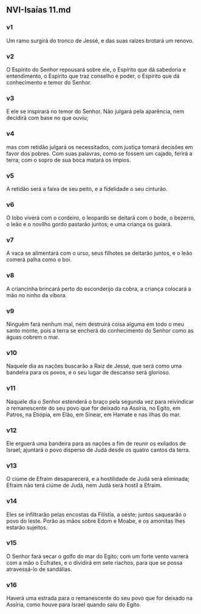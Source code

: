 ## NVI-Isaías 11.md
### v1
 Um ramo surgirá do tronco de Jessé, e das suas raízes brotará um renovo.
### v2
 O Espírito do Senhor repousará sobre ele, o Espírito que dá sabedoria e entendimento, o Espírito que traz conselho e poder, o Espírito que dá conhecimento e temor do Senhor.
### v3
 E ele se inspirará no temor do Senhor. Não julgará pela aparência, nem decidirá com base no que ouviu;
### v4
 mas com retidão julgará os necessitados, com justiça tomará decisões em favor dos pobres. Com suas palavras, como se fossem um cajado, ferirá a terra; com o sopro de sua boca matará os ímpios.
### v5
 A retidão será a faixa de seu peito, e a fidelidade o seu cinturão.
### v6
 O lobo viverá com o cordeiro, o leopardo se deitará com o bode, o bezerro, o leão e o novilho gordo pastarão juntos; e uma criança os guiará.
### v7
 A vaca se alimentará com o urso, seus filhotes se deitarão juntos, e o leão comerá palha como o boi.
### v8
 A criancinha brincará perto do esconderijo da cobra, a criança colocará a mão no ninho da víbora.
### v9
 Ninguém fará nenhum mal, nem destruirá coisa alguma em todo o meu santo monte, pois a terra se encherá do conhecimento do Senhor como as águas cobrem o mar.
### v10
 Naquele dia as nações buscarão a Raiz de Jessé, que será como uma bandeira para os povos, e o seu lugar de descanso será glorioso.
### v11
 Naquele dia o Senhor estenderá o braço pela segunda vez para reivindicar o remanescente do seu povo que for deixado na Assíria, no Egito, em Patros, na Etiópia, em Elão, em Sinear, em Hamate e nas ilhas do mar.
### v12
 Ele erguerá uma bandeira para as nações a fim de reunir os exilados de Israel; ajuntará o povo disperso de Judá desde os quatro cantos da terra.
### v13
 O ciúme de Efraim desaparecerá, e a hostilidade de Judá será eliminada; Efraim não terá ciúme de Judá, nem Judá será hostil a Efraim.
### v14
 Eles se infiltrarão pelas encostas da Filístia, a oeste; juntos saquearão o povo do leste. Porão as mãos sobre Edom e Moabe, e os amonitas lhes estarão sujeitos.
### v15
 O Senhor fará secar o golfo do mar do Egito; com um forte vento varrerá com a mão o Eufrates, e o dividirá em sete riachos, para que se possa atravessá-lo de sandálias.
### v16
 Haverá uma estrada para o remanescente do seu povo que for deixado na Assíria, como houve para Israel quando saiu do Egito.
